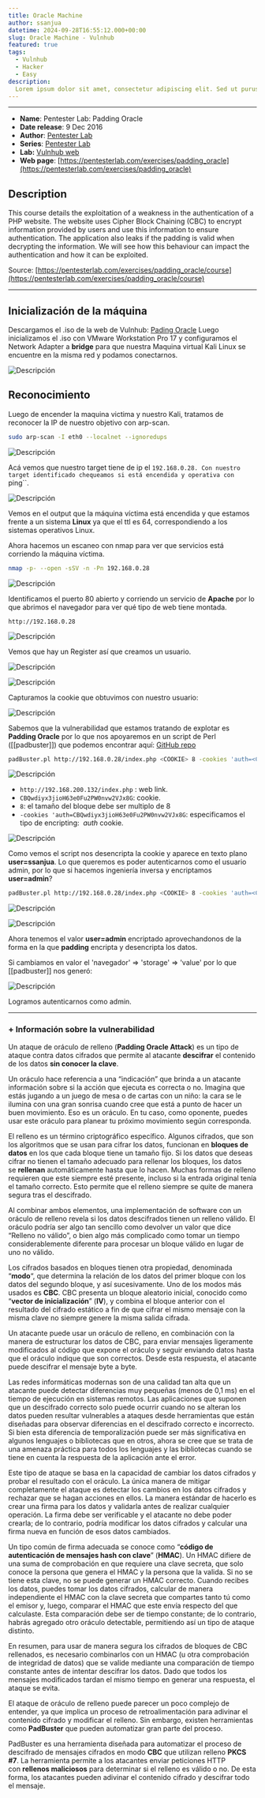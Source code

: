 ```yaml
---
title: Oracle Machine
author: ssanjua
datetime: 2024-09-28T16:55:12.000+00:00
slug: Oracle Machine - Vulnhub
featured: true
tags:
  - Vulnhub
  - Hacker
  - Easy
description:
  Lorem ipsum dolor sit amet, consectetur adipiscing elit. Sed ut purus eget sapien.
---
```


---

- **Name**: Pentester Lab: Padding Oracle
- **Date release**: 9 Dec 2016
- **Author**: [Pentester Lab](https://www.vulnhub.com/author/pentester-lab,69/)
- **Series**: [Pentester Lab](https://www.vulnhub.com/series/pentester-lab,41/)
- **Lab:** [Vulnhub web](https://www.vulnhub.com/entry/pentester-lab-padding-oracle,174)
- **Web page**: [https://pentesterlab.com/exercises/padding_oracle](https://pentesterlab.com/exercises/padding_oracle)

## Description

This course details the exploitation of a weakness in the authentication of a PHP website. The website uses Cipher Block Chaining (CBC) to encrypt information provided by users and use this information to ensure authentication. The application also leaks if the padding is valid when decrypting the information. We will see how this behaviour can impact the authentication and how it can be exploited.

Source: [https://pentesterlab.com/exercises/padding_oracle/course](https://pentesterlab.com/exercises/padding_oracle/course)

---
## Inicialización de la máquina

Descargamos el .iso de la web de Vulnhub: [Pading Oracle](https://www.vulnhub.com/entry/pentester-lab-padding-oracle,174)
Luego inicializamos el .iso con VMware Workstation Pro 17 y configuramos el Network Adapter a **bridge** para que nuestra Maquina virtual Kali Linux se encuentre en la misma red y podamos conectarnos. 

![Descripción](../../assets/img-content/paddingOracle(0).png)
## Reconocimiento

Luego de encender la maquina victima y nuestro Kali, tratamos de reconocer la IP de nuestro objetivo con arp-scan.

```bash
sudo arp-scan -I eth0 --localnet --ignoredups
```

![Descripción](../../assets/img-content/paddingOracle(1).png)

Acá vemos que nuestro target tiene de ip el  ``192.168.0.28.
Con nuestro target identificado chequeamos si está encendida y operativa con ``ping``.

![Descripción](../../assets/img-content/paddingOracle(2).png)

Vemos en el output que la máquina víctima está encendida y que estamos frente a un sistema **Linux** ya que el ttl es 64, correspondiendo a los sistemas operativos Linux.

Ahora hacemos un escaneo con nmap para ver que servicios está corriendo la máquina víctima.

```bash
nmap -p- --open -sSV -n -Pn 192.168.0.28
```

![Descripción](../../assets/img-content/paddingOracle(3).png)

Identificamos el puerto 80 abierto y corriendo un servicio de **Apache** por lo que abrimos el navegador para ver qué tipo de web tiene montada.

`http://192.168.0.28`

![Descripción](../../assets/img-content/paddingOracle(4).png)

Vemos que hay un Register así que creamos un usuario.

![Descripción](../../assets/img-content/paddingOracle(12).png)

![Descripción](../../assets/img-content/paddingOracle(5).png)

Capturamos la cookie que obtuvimos con nuestro usuario:

![Descripción](../../assets/img-content/paddingOracle(6).png)

Sabemos que la vulnerabilidad que estamos tratando de explotar es **Padding Oracle** por lo que nos apoyaremos en  un script de Perl ([[padbuster]]) que podemos encontrar aquí:  [GitHub repo](https://github.com/AonCyberLabs/PadBuster)

```bash
padBuster.pl http://192.168.0.28/index.php <COOKIE> 8 -cookies 'auth=<COOKIE>'
```

![Descripción](../../assets/img-content/paddingOracle(7).png)

- `http://192.168.200.132/index.php` : web link.
- `CBQwdiyx3jioH63e0Fu2PW0nvw2VJx8G`: cookie.
- `8`: el tamaño del bloque debe ser multiplo de 8    
- `-cookies 'auth=CBQwdiyx3jioH63e0Fu2PW0nvw2VJx8G`: especificamos el tipo de encripting:  _auth_ cookie.

![Descripción](../../assets/img-content/paddingOracle(8).png)

Como vemos el script nos desencripta la cookie y aparece en texto plano **user=ssanjua**.
Lo que queremos es poder autenticarnos como el usuario admin, por lo que si hacemos ingeniería inversa y encriptamos **user=admin**? 

```bash
padBuster.pl http://192.168.0.28/index.php <COOKIE> 8 -cookies 'auth=<COOKIE> -plaintext 'user=admin'
```

![Descripción](../../assets/img-content/paddingOracle(9).png)

![Descripción](../../assets/img-content/paddingOracle(10).png)

Ahora tenemos el valor **user=admin** encriptado aprovechandonos de la forma en la que **padding** encripta y desencripta los datos.

Si cambiamos en valor el 'navegador' => 'storage' => 'value' por lo que [[padbuster]] nos generó:

![Descripción](../../assets/img-content/paddingOracle(11).png)

Logramos autenticarnos como admin.

---
### + Información sobre la vulnerabilidad

Un ataque de oráculo de relleno (**Padding Oracle Attack**) es un tipo de ataque contra datos cifrados que permite al atacante **descifrar** el contenido de los datos **sin conocer la clave**.

Un oráculo hace referencia a una “indicación” que brinda a un atacante información sobre si la acción que ejecuta es correcta o no. Imagina que estás jugando a un juego de mesa o de cartas con un niño: la cara se le ilumina con una gran sonrisa cuando cree que está a punto de hacer un buen movimiento. Eso es un oráculo. En tu caso, como oponente, puedes usar este oráculo para planear tu próximo movimiento según corresponda.

El relleno es un término criptográfico específico. Algunos cifrados, que son los algoritmos que se usan para cifrar los datos, funcionan en **bloques de datos** en los que cada bloque tiene un tamaño fijo. Si los datos que deseas cifrar no tienen el tamaño adecuado para rellenar los bloques, los datos se **rellenan** automáticamente hasta que lo hacen. Muchas formas de relleno requieren que este siempre esté presente, incluso si la entrada original tenía el tamaño correcto. Esto permite que el relleno siempre se quite de manera segura tras el descifrado.

Al combinar ambos elementos, una implementación de software con un oráculo de relleno revela si los datos descifrados tienen un relleno válido. El oráculo podría ser algo tan sencillo como devolver un valor que dice “Relleno no válido”, o bien algo más complicado como tomar un tiempo considerablemente diferente para procesar un bloque válido en lugar de uno no válido.

Los cifrados basados en bloques tienen otra propiedad, denominada “**modo**“, que determina la relación de los datos del primer bloque con los datos del segundo bloque, y así sucesivamente. Uno de los modos más usados es **CBC**. CBC presenta un bloque aleatorio inicial, conocido como “**vector de inicialización**” (**IV**), y combina el bloque anterior con el resultado del cifrado estático a fin de que cifrar el mismo mensaje con la misma clave no siempre genere la misma salida cifrada.

Un atacante puede usar un oráculo de relleno, en combinación con la manera de estructurar los datos de CBC, para enviar mensajes ligeramente modificados al código que expone el oráculo y seguir enviando datos hasta que el oráculo indique que son correctos. Desde esta respuesta, el atacante puede descifrar el mensaje byte a byte.

Las redes informáticas modernas son de una calidad tan alta que un atacante puede detectar diferencias muy pequeñas (menos de 0,1 ms) en el tiempo de ejecución en sistemas remotos. Las aplicaciones que suponen que un descifrado correcto solo puede ocurrir cuando no se alteran los datos pueden resultar vulnerables a ataques desde herramientas que están diseñadas para observar diferencias en el descifrado correcto e incorrecto. Si bien esta diferencia de temporalización puede ser más significativa en algunos lenguajes o bibliotecas que en otros, ahora se cree que se trata de una amenaza práctica para todos los lenguajes y las bibliotecas cuando se tiene en cuenta la respuesta de la aplicación ante el error.

Este tipo de ataque se basa en la capacidad de cambiar los datos cifrados y probar el resultado con el oráculo. La única manera de mitigar completamente el ataque es detectar los cambios en los datos cifrados y rechazar que se hagan acciones en ellos. La manera estándar de hacerlo es crear una firma para los datos y validarla antes de realizar cualquier operación. La firma debe ser verificable y el atacante no debe poder crearla; de lo contrario, podría modificar los datos cifrados y calcular una firma nueva en función de esos datos cambiados.

Un tipo común de firma adecuada se conoce como “**código de autenticación de mensajes hash con clave**” (**HMAC**). Un HMAC difiere de una suma de comprobación en que requiere una clave secreta, que solo conoce la persona que genera el HMAC y la persona que la valida. Si no se tiene esta clave, no se puede generar un HMAC correcto. Cuando recibes los datos, puedes tomar los datos cifrados, calcular de manera independiente el HMAC con la clave secreta que compartes tanto tú como el emisor y, luego, comparar el HMAC que este envía respecto del que calculaste. Esta comparación debe ser de tiempo constante; de lo contrario, habrás agregado otro oráculo detectable, permitiendo así un tipo de ataque distinto.

En resumen, para usar de manera segura los cifrados de bloques de CBC rellenados, es necesario combinarlos con un HMAC (u otra comprobación de integridad de datos) que se valide mediante una comparación de tiempo constante antes de intentar descifrar los datos. Dado que todos los mensajes modificados tardan el mismo tiempo en generar una respuesta, el ataque se evita.

El ataque de oráculo de relleno puede parecer un poco complejo de entender, ya que implica un proceso de retroalimentación para adivinar el contenido cifrado y modificar el relleno. Sin embargo, existen herramientas como **PadBuster** que pueden automatizar gran parte del proceso.

PadBuster es una herramienta diseñada para automatizar el proceso de descifrado de mensajes cifrados en modo **CBC** que utilizan relleno **PKCS #7**. La herramienta permite a los atacantes enviar peticiones HTTP con **rellenos maliciosos** para determinar si el relleno es válido o no. De esta forma, los atacantes pueden adivinar el contenido cifrado y descifrar todo el mensaje.
